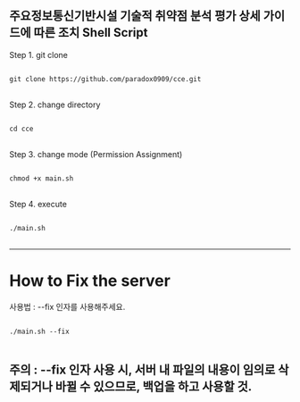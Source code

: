 ## 주요정보통신기반시설 기술적 취약점 분석 평가 상세 가이드에 따른 조치 Shell Script

Step 1. git clone
<pre>
<code>
git clone https://github.com/paradox0909/cce.git
</code>
</pre>
Step 2. change directory
<pre>
<code>
cd cce
</code>
</pre>
Step 3. change mode (Permission Assignment)
<pre>
<code>
chmod +x main.sh
</code>
</pre>
Step 4. execute
<pre>
<code>
./main.sh
</code>
</pre>
* * *
# How to Fix the server
사용법 : 
--fix 인자를 사용해주세요.

<pre>
<code>
./main.sh --fix
</code>
</pre>

## 주의 : --fix 인자 사용 시, 서버 내 파일의 내용이 임의로 삭제되거나 바뀔 수 있으므로, 백업을 하고 사용할 것.